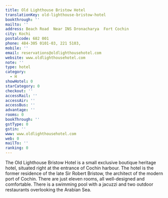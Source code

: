 ```yaml
---
title: Old Lighthouse Bristow Hotel
translationKey: old-lighthouse-bristow-hotel
bookthrough: ''
mailto: ''
address: Beach Road  Near INS Dronacharya  Fort Cochin
city: Kochi
postalcode: 682 001
phone: 484-305 0101-03, 221 5103,
mobile: ''
email: reservations@oldlighthousehotel.com
website: www.oldlighthousehotel.com
note: ''
type: hotel
category:
  - H
showHotel: 0
starCategory: 0
checkout: ''
accessRail: ''
accessAir: ''
accessBus: ''
advantage: ''
rooms: 0
bookThrough: ''
gstType: 0
gstin: ''
www: www.oldlighthousehotel.com
web: 0
mailTo: ''
ranking: 0
---
```







The Old Lighthouse Bristow Hotel is a small exclusive boutique heritage hotel, situated right at the entrance of Cochin harbour.    The hotel is the former residence of the late Sir Robert Bristow, the architect of the modern port of Cochin.    There are just eleven rooms, all well-designed and comfortable. There is a swimming pool with a jacuzzi and two outdoor restaurants overlooking the Arabian Sea.